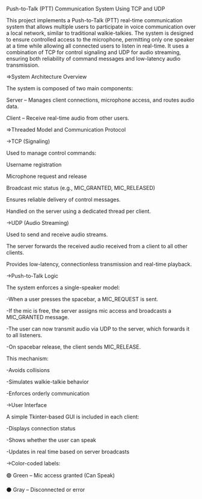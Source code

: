 Push-to-Talk (PTT) Communication System Using TCP and UDP


This project implements a Push-to-Talk (PTT) real-time communication system that allows multiple users to participate in voice communication over a local network, similar to traditional walkie-talkies. The system is designed to ensure controlled access to the microphone, permitting only one speaker at a time while allowing all connected users to listen in real-time. It uses a combination of TCP for control signaling and UDP for audio streaming, ensuring both reliability of command messages and low-latency audio transmission.

=>System Architecture Overview

The system is composed of two main components: 

Server – Manages client connections, microphone access, and routes audio data.

Client – Receive real-time audio from other users.


=>Threaded Model and Communication Protocol

->TCP (Signaling)

Used to manage control commands:

Username registration

Microphone request and release

Broadcast mic status (e.g., MIC_GRANTED, MIC_RELEASED)

Ensures reliable delivery of control messages.

Handled on the server using a dedicated thread per client.

->UDP (Audio Streaming)

Used to send and receive audio streams.

The server forwards the received audio received from a client to all other clients.

Provides low-latency, connectionless transmission and real-time playback.

->Push-to-Talk Logic

The system enforces a single-speaker model:

-When a user presses the spacebar, a MIC_REQUEST is sent.

-If the mic is free, the server assigns mic access and broadcasts a MIC_GRANTED message.

-The user can now transmit audio via UDP to the server, which forwards it to all listeners.

-On spacebar release, the client sends MIC_RELEASE.

This mechanism:

-Avoids collisions

-Simulates walkie-talkie behavior

-Enforces orderly communication

->User Interface

A simple Tkinter-based GUI is included in each client:

-Displays connection status

-Shows whether the user can speak

-Updates in real time based on server broadcasts

->Color-coded labels:

🟢 Green – Mic access granted (Can Speak)

⚫ Gray – Disconnected or error
